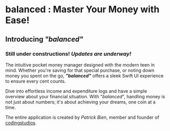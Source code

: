 # balanced : Master Your Money with Ease!

## Introducing ***"**balanced**"***

### Still under constructions! ***Updates are underway!***

The intuitive pocket money manager designed with the modern teen in mind. Whether you're saving for that special purchase, or noting down money you spent on the go, ***"*balanced*"*** offers a sleek Swift UI experience to ensure every cent counts. 

Dive into effortless income and expenditure logs and have a simple overview about your financial situation. With "*balanced*", handling money is not just about numbers; it's about achieving your dreams, one coin at a time.

The entire application is created by *Patrick Bien*, member and founder of [codingstudios](https://codingstudios.click).


